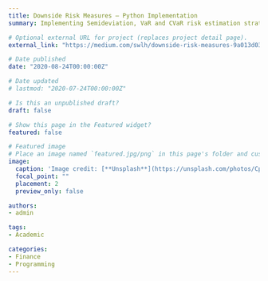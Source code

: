 ```yaml
---
title: Downside Risk Measures — Python Implementation
summary: Implementing Semideviation, VaR and CVaR risk estimation strategies in Python. Downside risk is when the returns go lower than the buy price and how to estimate them. 

# Optional external URL for project (replaces project detail page).
external_link: "https://medium.com/swlh/downside-risk-measures-9a013d03800d?sk=4ce7e89e1af95b3fa842de4d9127d160"

# Date published
date: "2020-08-24T00:00:00Z"

# Date updated
# lastmod: "2020-07-24T00:00:00Z"

# Is this an unpublished draft?
draft: false

# Show this page in the Featured widget?
featured: false

# Featured image
# Place an image named `featured.jpg/png` in this page's folder and customize its options here.
image:
  caption: 'Image credit: [**Unsplash**](https://unsplash.com/photos/CpkOjOcXdUY)'
  focal_point: ""
  placement: 2
  preview_only: false

authors:
- admin

tags:
- Academic

categories:
- Finance 
- Programming
---
```

